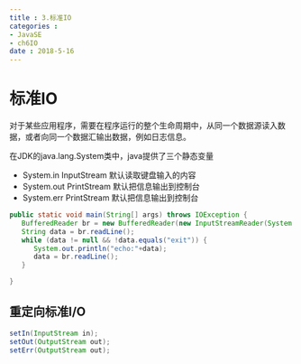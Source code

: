 ```yaml
---
title : 3.标准IO
categories : 
- JavaSE
- ch6IO
date : 2018-5-16
---
```


# 标准IO

对于某些应用程序，需要在程序运行的整个生命周期中，从同一个数据源读入数据，或者向同一个数据汇输出数据，例如日志信息。

在JDK的java.lang.System类中，java提供了三个静态变量

- System.in  InputStream 默认读取键盘输入的内容
- System.out PrintStream 默认把信息输出到控制台
- System.err PrintStream 默认把信息输出到控制台

```java
public static void main(String[] args) throws IOException {
   BufferedReader br = new BufferedReader(new InputStreamReader(System.in));
   String data = br.readLine();
   while (data != null && !data.equals("exit")) {
      System.out.println("echo:"+data);
      data = br.readLine();
   }

}
```



## 重定向标准I/O

```java
setIn(InputStream in);
setOut(OutputStream out);
setErr(OutputStream out);
```


